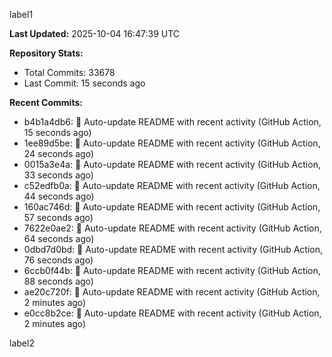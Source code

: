 
label1 
<!-- ACTIVITY_START -->
**Last Updated:** 2025-10-04 16:47:39 UTC

**Repository Stats:**
- Total Commits: 33678
- Last Commit: 15 seconds ago

**Recent Commits:**
- b4b1a4db6: 🤖 Auto-update README with recent activity (GitHub Action, 15 seconds ago)
- 1ee89d5be: 🤖 Auto-update README with recent activity (GitHub Action, 24 seconds ago)
- 0015a3e4a: 🤖 Auto-update README with recent activity (GitHub Action, 33 seconds ago)
- c52edfb0a: 🤖 Auto-update README with recent activity (GitHub Action, 44 seconds ago)
- 160ac746d: 🤖 Auto-update README with recent activity (GitHub Action, 57 seconds ago)
- 7622e0ae2: 🤖 Auto-update README with recent activity (GitHub Action, 64 seconds ago)
- 0dbd7d0bd: 🤖 Auto-update README with recent activity (GitHub Action, 76 seconds ago)
- 6ccb0f44b: 🤖 Auto-update README with recent activity (GitHub Action, 88 seconds ago)
- ae20c720f: 🤖 Auto-update README with recent activity (GitHub Action, 2 minutes ago)
- e0cc8b2ce: 🤖 Auto-update README with recent activity (GitHub Action, 2 minutes ago)
<!-- ACTIVITY_END -->

label2
